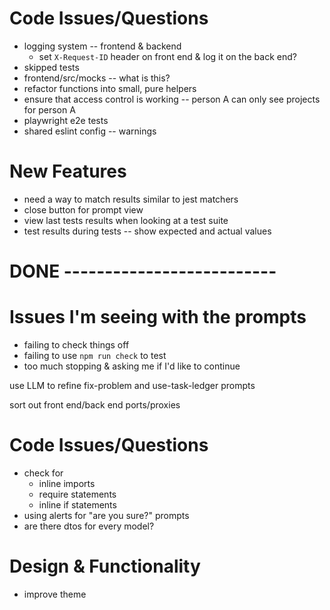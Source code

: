 # Code Issues/Questions
- logging system -- frontend & backend
  - set `X-Request-ID` header on front end & log it on the back end?
- skipped tests
- frontend/src/mocks -- what is this?
- refactor functions into small, pure helpers
- ensure that access control is working -- person A can only see projects for person A
- playwright e2e tests
- shared eslint config -- warnings


# New Features
- need a way to match results similar to jest matchers
- close button for prompt view
- view last tests results when looking at a test suite
- test results during tests -- show expected and actual values

# DONE --------------------------

# Issues I'm seeing with the prompts
- failing to check things off
- failing to use `npm run check` to test
- too much stopping & asking me if I'd like to continue

use LLM to refine fix-problem and use-task-ledger prompts

sort out front end/back end ports/proxies

# Code Issues/Questions
- check for
  - inline imports
  - require statements
  - inline if statements
- using alerts for "are you sure?" prompts
- are there dtos for every model?

# Design & Functionality
- improve theme


